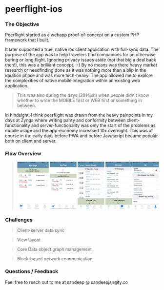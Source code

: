 # peerflight-ios

### The Objective

Peerflight started as a webapp proof-of-concept on a custom PHP framework that I built.

It later supported a true, native ios client application with full-sync data. The purpose of the app was to help travelers find companions for an otherwise boring or long flight. Ignoring privacy issues aside (not that big a deal back then!), this was a brilliant concept. :-) By no means was there heavy market research or needfinding done as it was nothing more than a blip in the ideation phase and was more tech-heavy. The app allowed me to explore the complexities of native mobile integration within an existing web application.

> This was also during the days (2014ish) when people didn't know whether to write the MOBILE first or WEB first or something in between.

In hindsight, I think peerflight was drawn from the heavy painpoints in my days at Zynga where writing parity and conformity between client-functionality and server-functionality was only the start of the problems as mobile usage and the app-economy increased 10x overnight. This was of course in the early days before PWA and before Javascript became popular both on client and server.

### Flow Overview

> ![S1](/design/flow.png)

### Challenges

> Client-server data sync

> View layout

> Core Data object graph management

> Block-based network communication

### Questions / Feedback

Feel free to reach out to me at sandeep @ sandeepjangity.co
